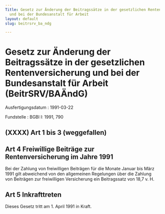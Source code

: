 ```yaml
---
Title: Gesetz zur Änderung der Beitragssätze in der gesetzlichen Rentenversicherung
  und bei der Bundesanstalt für Arbeit
layout: default
slug: beitrsrv_ba_ndg

---
```


# Gesetz zur Änderung der Beitragssätze in der gesetzlichen Rentenversicherung und bei der Bundesanstalt für Arbeit (BeitrSRV/BAÄndG)

Ausfertigungsdatum
:   1991-03-22

Fundstelle
:   BGBl I: 1991, 790



## (XXXX) Art 1 bis 3 (weggefallen)


## Art 4 Freiwillige Beiträge zur Rentenversicherung im Jahre 1991

Bei der Zahlung von freiwilligen Beiträgen für die Monate Januar bis
März 1991 gilt abweichend von den allgemeinen Regelungen über die
Zahlung von Beiträgen zur freiwilligen Versicherung ein Beitragssatz
von 18,7 v. H.


## Art 5 Inkrafttreten

Dieses Gesetz tritt am 1. April 1991 in Kraft.

